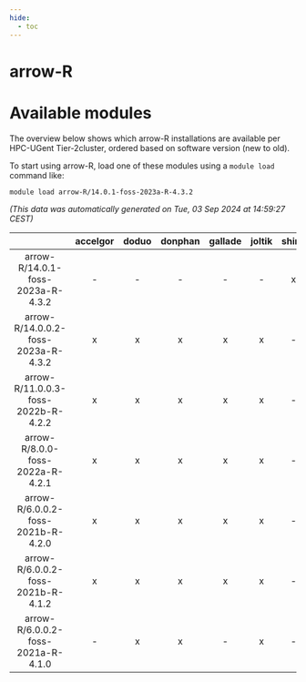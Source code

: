 ```yaml
---
hide:
  - toc
---
```


arrow-R
=======

# Available modules


The overview below shows which arrow-R installations are available per HPC-UGent Tier-2cluster, ordered based on software version (new to old).

To start using arrow-R, load one of these modules using a `module load` command like:

```shell
module load arrow-R/14.0.1-foss-2023a-R-4.3.2
```

*(This data was automatically generated on Tue, 03 Sep 2024 at 14:59:27 CEST)*  

| |accelgor|doduo|donphan|gallade|joltik|shinx|skitty|
| :---: | :---: | :---: | :---: | :---: | :---: | :---: | :---: |
|arrow-R/14.0.1-foss-2023a-R-4.3.2|-|-|-|-|-|x|-|
|arrow-R/14.0.0.2-foss-2023a-R-4.3.2|x|x|x|x|x|-|x|
|arrow-R/11.0.0.3-foss-2022b-R-4.2.2|x|x|x|x|x|-|x|
|arrow-R/8.0.0-foss-2022a-R-4.2.1|x|x|x|x|x|-|x|
|arrow-R/6.0.0.2-foss-2021b-R-4.2.0|x|x|x|x|x|-|x|
|arrow-R/6.0.0.2-foss-2021b-R-4.1.2|x|x|x|x|x|-|x|
|arrow-R/6.0.0.2-foss-2021a-R-4.1.0|-|x|x|-|x|-|x|
